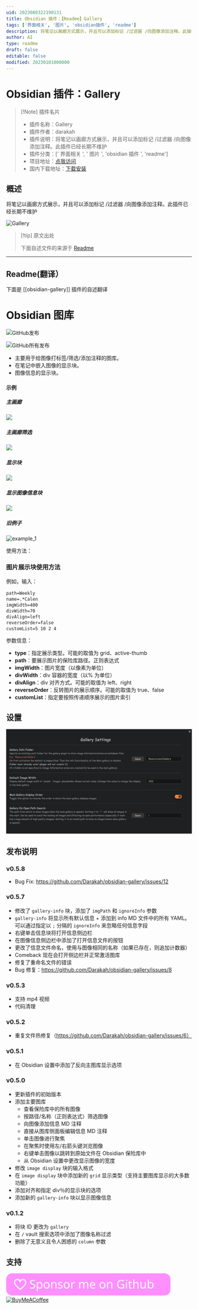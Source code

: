 ```yaml
---
uid: 2023080322190131
title: Obsidian 插件：【Readme】Gallery
tags: ['界面相关', '图片', 'obsidian插件', 'readme']
description: 将笔记以画廊方式展示，并且可以添加标记 /过滤器 /向图像添加注释。此插件已经长期不维护
author: AI
type: readme
draft: false
editable: false
modified: 20230101000000
---
```


# Obsidian 插件：Gallery

> [!Note] 插件名片
> - 插件名称：Gallery
> - 插件作者：darakah
> - 插件说明：将笔记以画廊方式展示，并且可以添加标记 /过滤器 /向图像添加注释。此插件已经长期不维护
> - 插件分类：[' 界面相关 ', ' 图片 ', 'obsidian 插件 ', 'readme']
> - 项目地址：[点我访问](https://github.com/Darakah/obsidian-gallery)
> - 国内下载地址：[下载安装](https://pkmer.cn/products/plugin/pluginMarket/?obsidian-gallery)

## 概述

将笔记以画廊方式展示，并且可以添加标记 /过滤器 /向图像添加注释。此插件已经长期不维护

![Gallery](https://cdn.pkmer.cn/covers/obsidian-gallery.png!pkmer)

> [!tip] 原文出处
>
>下面自述文件的来源于 [Readme](https://ghproxy.net/https://raw.githubusercontent.com/Darakah/obsidian-gallery/main/README.md)
>

---

## Readme(翻译）

下面是 [[obsidian-gallery]] 插件的自述翻译

# Obsidian 图库

![GitHub发布](https://img.shields.io/github/v/release/Darakah/obsidian-gallery)

![GitHub所有发布](https://img.shields.io/github/downloads/Darakah/obsidian-gallery/total)

- 主要用于给图像打标签/筛选/添加注释的图库。
- 在笔记中嵌入图像的显示块。
- 图像信息的显示块。

#### 示例

##### 主画廊

![](https://raw.githubusercontent.com/Darakah/obsidian-gallery/main/images/Example_main_gallery_1.gif)

##### 主画廊筛选

![](https://raw.githubusercontent.com/Darakah/obsidian-gallery/main/images/Example_main_gallery_2.gif)

##### 显示块

![](https://raw.githubusercontent.com/Darakah/obsidian-gallery/main/images/Example_Display_Block.gif)

##### 显示图像信息块

![](https://raw.githubusercontent.com/Darakah/obsidian-gallery/main/images/Example_Info_Block.gif)

##### 旧例子

![example_1](https://raw.githubusercontent.com/Darakah/obsidian-gallery/main/images/example_1.png)

使用方法：

### 图片展示块使用方法

例如，输入：

```
path=Weekly
name=.*Calen
imgWidth=400
divWidth=70
divAlign=left
reverseOrder=false
customList=5 10 2 4
```

参数信息：

- **type**：指定展示类型。可能的取值为 grid、active-thumb
- **path**：要展示图片的保险库路径。正则表达式
- **imgWidth**：图片宽度（以像素为单位）
- **divWidth**：div 容器的宽度（以% 为单位）
- **divAlign**：div 对齐方式。可能的取值为 left、right
- **reverseOrder**：反转图片的展示顺序。可能的取值为 true、false
- **customList**：指定要按照传递顺序展示的图片索引

## 设置

![](https://raw.githubusercontent.com/Darakah/obsidian-gallery/main/images/Gallery_Settings.png)

## 发布说明

### v0.5.8

- Bug Fix: <https://github.com/Darakah/obsidian-gallery/issues/12>

### v0.5.7

- 修改了 `gallery-info` 块，添加了 `imgPath` 和 `ignoreInfo` 参数
- `gallery-info` 将显示所有默认信息 + 添加到 info MD 文件中的所有 YAML。可以通过指定以 `;` 分隔的 `ignoreInfo` 来忽略任何信息字段
- 右键单击信息块将打开信息侧边栏
- 在图像信息侧边栏中添加了打开信息文件的按钮
- 更改了信息文件命名，使用与图像相同的名称（如果已存在，则追加计数器）
- Comeback 现在会打开侧边栏并正常激活图库
- 修复了重命名文件的错误
- Bug 修复：<https://github.com/Darakah/obsidian-gallery/issues/8>

### v0.5.3

- 支持 mp4 视频
- 代码清理

### v0.5.2

- 重复文件热修复（<https://github.com/Darakah/obsidian-gallery/issues/6）>

### v0.5.1

- 在 Obsidian 设置中添加了反向主图库显示选项

### v0.5.0

- 更新插件的初始版本
- 添加主要图库
  - 查看保险库中的所有图像
  - 按路径/名称（正则表达式）筛选图像
  - 向图像添加信息 MD 注释
  - 直接从图库侧面板编辑信息 MD 注释
  - 单击图像进行聚焦
  - 在聚焦时使用左/右箭头键浏览图像
  - 右键单击图像以跳转到原始文件在 Obsidian 保险库中
  - 从 Obsidian 设置中更改显示图像的宽度
- 修改 `image display` 块的输入格式
- 在 `image display` 块中添加新的 `grid` 显示类型（支持主要图库显示的大多数功能）
- 添加对齐和指定 div％的显示块的选项
- 添加新的 `gallery-info` 块以显示图像信息

### v0.1.2

- 将块 ID 更改为 `gallery`
- 在 `/` vault 搜索选项中添加了图像名称过滤
- 删除了无意义且令人困惑的 `column` 参数

## 支持

[![Github赞助](https://raw.githubusercontent.com/Darakah/Darakah/e0fe245eaef23cb4a5f19fe9a09a9df0c0cdc8e1/icons/github_sponsor_btn.svg)](https://github.com/sponsors/Darakah) [<img src="https://cdn.buymeacoffee.com/buttons/v2/default-yellow.png" alt="BuyMeACoffee" width="100">](https://www.buymeacoffee.com/darakah)
